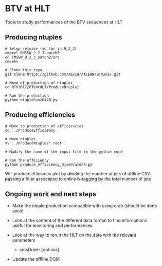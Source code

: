 BTV at HLT
==========

Tools to study performances of the BTV sequences at HLT

Producing ntuples
---

```
# Setup release (so far in 9_2_3)
cmsrel CMSSW_9_2_3_patch2
cd CMSSW_9_2_3_patch2/src
cmsenv

# Clone this repo
git clone https://github.com/XavierAtCERN/BTV2017.git

# Move of production of ntuples
cd BTV2017/BTVatHLT/ProduceNtuple/

# Run the production
python ntupleRun2017B.py
```

Producing efficiencies
---

```
# Move to production of efficiencies
cd ../ProduceEfficiency

# Move ntuples
mv ../ProduceNtuple/*.root .

# Modify the name of the input file in the python code

# Run the efficiency
python produce_efficiency_mixedcaloPF.py
```

Will produce efficiency plot by dividing the number of jets of offline CSV passing a filter associated to online b-tagging by the total number of jets


Ongoing work and next steps
----------

- Make the ntuple production compatible with using crab (should be done soon)

- Look at the content of the different data format to find informations useful for monitoring and performances

- Look at the way to rerun the HLT on the data with the relevant parameters
  - cmsDriver [options]

- Update the offline DQM




